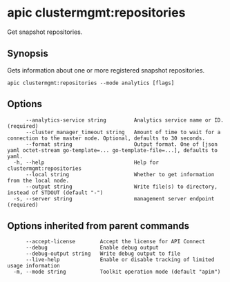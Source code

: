# apic clustermgmt:repositories

Get snapshot repositories.

## Synopsis

Gets information about one or more registered snapshot repositories.

```
apic clustermgmt:repositories --mode analytics [flags]
```

## Options

```
      --analytics-service string         Analytics service name or ID. (required)
      --cluster_manager_timeout string   Amount of time to wait for a connection to the master node. Optional, defaults to 30 seconds.
      --format string                    Output format. One of [json yaml octet-stream go-template=... go-template-file=...], defaults to yaml.
  -h, --help                             Help for clustermgmt:repositories
      --local string                     Whether to get information from the local node.
      --output string                    Write file(s) to directory, instead of STDOUT (default "-")
  -s, --server string                    management server endpoint (required)
```

## Options inherited from parent commands

```
      --accept-license        Accept the license for API Connect
      --debug                 Enable debug output
      --debug-output string   Write debug output to file
      --live-help             Enable or disable tracking of limited usage information
  -m, --mode string           Toolkit operation mode (default "apim")
```
